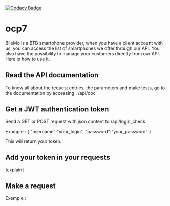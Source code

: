 [![Codacy Badge](https://app.codacy.com/project/badge/Grade/1faf2041e6124da599eb1889426c9902)](https://www.codacy.com/gh/thaydan/ocp7/dashboard?utm_source=github.com&amp;utm_medium=referral&amp;utm_content=thaydan/ocp7&amp;utm_campaign=Badge_Grade)

# ocp7

BileMo is a BTB smartphone provider, when you have a client account with us, you can access the list of smartphones we offer through our API. You also have the possibility to manage your customers directly from our API. 
Here is how to use it.

## Read the API documentation
To know all about the request entries, the parameters and make tests, go to the documentation by accessing : /api/doc

## Get a JWT authentication token
Send a GET or POST request with json content to /api/login_check

Example :
{
    "username":"your_login",
    "password":"your_password"
}

This will return your token.

## Add your token in your requests
[explain]

## Make a request
Exemple :

